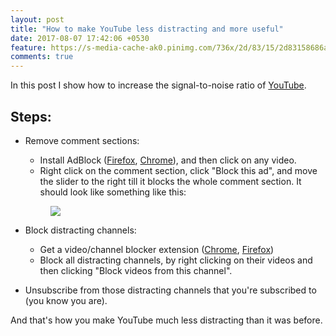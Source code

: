 ```yaml
---
layout: post
title: "How to make YouTube less distracting and more useful"
date: 2017-08-07 17:42:06 +0530
feature: https://s-media-cache-ak0.pinimg.com/736x/2d/83/15/2d83158686a6475c9ff76703702a0761--social-media-management-social-media-icons.jpg
comments: true
---
```


In this post I show how to increase the signal-to-noise ratio of [YouTube](https://youtube.com).
## Steps:

- Remove comment sections:
  - Install AdBlock ([Firefox](https://addons.mozilla.org/en-US/firefox/addon/adblock-plus/), [Chrome](https://chrome.google.com/webstore/detail/adblock/gighmmpiobklfepjocnamgkkbiglidom)), and then click on any video.
  - Right click on the comment section, click "Block this ad", and move the slider to the right till it blocks the whole comment section. It should look like something like this:
  <figure>
  <a href="http://i.imgur.com/FUcVnQR.png"><img src="http://i.imgur.com/FUcVnQR.png"></a>
  </figure>

- Block distracting channels:
  - Get a video/channel blocker extension ([Chrome](https://chrome.google.com/webstore/detail/video-blocker/jknkjnpcbbgcbdbaampbjlhkcghmgfhk?hl=en), [Firefox](https://addons.mozilla.org/en-US/firefox/addon/video-blocker/))
  - Block all distracting channels, by right clicking on their videos and then clicking "Block videos from this channel".

- Unsubscribe from those distracting channels that you're subscribed to (you know you are).

And that's how you make YouTube much less distracting than it was before.
